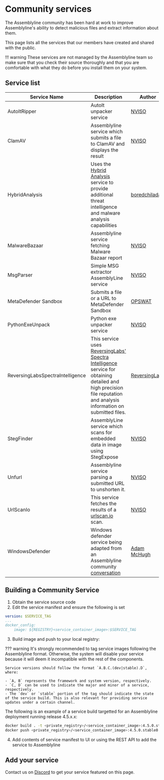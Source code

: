 # Community services

The Assemblyline community has been hard at work to improve Assemblyline's ability to detect malicious files and extract information about them.

This page lists all the services that our members have created and shared with the public.

!!! warning
    These services are not managed by the Assemblyline team so make sure that you check their source thoroughly and that you are comfortable with what they do before you install them on your system.

## Service list

| Service Name | Description | Author | Source |
| -------------| ----------- | ------ | ------ |
| AutoItRipper | AutoIt unpacker service | [NVISO](https://github.com/NVISOsecurity) | [link](https://github.com/NVISOsecurity/assemblyline-service-autoit-ripper) |
| ClamAV | Assemblyline service which submits a file to ClamAV and displays the result | [NVISO](https://github.com/NVISOsecurity) | [link](https://github.com/NVISOsecurity/assemblyline-service-clamav) |
| HybridAnalysis | Uses the [Hybrid Analysis](https://www.hybrid-analysis.com/) service to provide additional threat intelligence and malware analysis capabilities | [boredchilada](https://github.com/boredchilada) | [link](https://github.com/boredchilada/AL4-HybridAnalysis) |
| MalwareBazaar | Assemblyline service fetching Malware Bazaar report | [NVISO](https://github.com/NVISOsecurity) | [link](https://github.com/NVISOsecurity/assemblyline-service-malware-bazaar) |
| MsgParser | Simple MSG extractor AssemblyLine service | [NVISO](https://github.com/NVISOsecurity) | [link](https://github.com/NVISOsecurity/assemblyline-service-msg-extractor) |
| MetaDefender Sandbox | Submits a file or a URL to MetaDefender Sandbox | [OPSWAT](https://github.com/OPSWAT/) | [link](https://github.com/OPSWAT/assemblyline-service-metadefender-sandbox) |
| PythonExeUnpack | Python exe unpacker service | [NVISO](https://github.com/NVISOsecurity) | [link](https://github.com/NVISOsecurity/assemblyline-service-python-exe-unpacker) |
| ReversingLabsSpectraIntelligence | This service uses [ReversingLabs' Spectra Intelligence](https://www.reversinglabs.com/products/spectra-intelligence) service for obtaining detailed and high precision file reputation and analysis information on submitted files. | [ReversingLabs](https://github.com/reversinglabs) | [link](https://github.com/reversinglabs/rl_assemblyline/tree/main/alsvc_spectraintelligence) |
| StegFinder | AssemblyLine service which scans for embedded data in image using StegExpose | [NVISO](https://github.com/NVISOsecurity) | [link](https://github.com/NVISOsecurity/assemblyline-service-steg-finder) |
| Unfurl | Assemblyline service parsing a submitted URL to unshorten it. | [NVISO](https://github.com/NVISOsecurity) | [link](https://github.com/NVISOsecurity/assemblyline-service-unfurl) |
| UrlScanIo | This service fetches the results of a [urlscan.io](https://urlscan.io/) scan. | [NVISO](https://github.com/NVISOsecurity) | [link](https://github.com/NVISOsecurity/assemblyline-service-urlscanio) |
| WindowsDefender | Windows defender service being adapted from an Assemblyline community [conversation](https://groups.google.com/g/cse-cst-assemblyline/c/LyziWuD8a9I/m/cg_m5eXpAQAJ) | [Adam McHugh](https://github.com/adammchugh) | [link](https://github.com/adammchugh/Assemblyline-WindowsDefender-Service) |

## Building a Community Service
1. Obtain the service source code
2. Edit the service manifest and ensure the following is set
```yaml
version: $SERVICE_TAG
...
docker_config:
    image: ${REGISTRY}<service_container_image>:$SERVICE_TAG
```
3. Build image and push to your local registry:

??? warning
    It's strongly recommended to tag service images following the Assemblyline format. Otherwise, the system will disable your service because it will deem it incompatible with the rest of the components.

    Service versions should follow the format `A.B.C.(dev|stable).D`, where:

    - `A, B` represents the framework and system version, respectively.
    - `C, D` can be used to indicate the major and minor of a service, respectively.
    - The `dev` or `stable` portion of the tag should indicate the state of the service build. This is also relevant for providing service updates under a certain channel.
The following is an example of a service build targetted for an Assemblyline deployment running release 4.5.x.x:
```bash
docker build . -t <private_registry>/<service_container_image>:4.5.0.stable0 --build-arg version=4.5.0.stable0
docker push <private_registry>/<service_container_image>:4.5.0.stable0
```
4. Add contents of service manifest to UI or using the REST API to add the service to Assemblyline

## Add your service

Contact us on [Discord](https://discord.gg/GUAy9wErNu) to get your service featured on this page.

